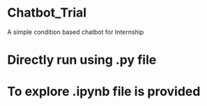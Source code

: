 # Chatbot_Trial
A simple condition based chatbot for Internship 

# Directly run using .py file

# To explore .ipynb file is provided
